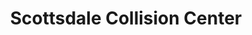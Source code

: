 ---
title: "Scottsdale Collision Center"
url: /phoenix/scottsdale-collision-center/
shop: car repair
---